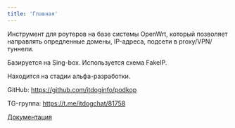 ```yaml
---
title: 'Главная'
---
```


Инструмент для роутеров на базе системы OpenWrt, который позволяет направлять опредленные домены, IP-адреса, подсети в proxy/VPN/туннели. 

Базируется на Sing-box. Используется схема FakeIP.

Находится на стадии альфа-разработки.

GitHub: https://github.com/itdoginfo/podkop

TG-группа: https://t.me/itdogchat/81758

[Документация](/docs)